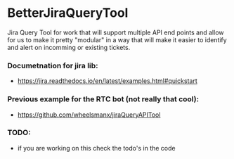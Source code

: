 # BetterJiraQueryTool
Jira Query Tool for work that will support multiple API end points and allow for us to make it pretty "modular" in a way that will make it easier to identify and alert on incomming or existing tickets.

### Documetnation for jira lib: 
 - https://jira.readthedocs.io/en/latest/examples.html#quickstart
### Previous example for the RTC bot (not really that cool): 
 - https://github.com/wheelsmanx/jiraQueryAPITool

### TODO: 
 - if you are working on this check the todo's in the code

